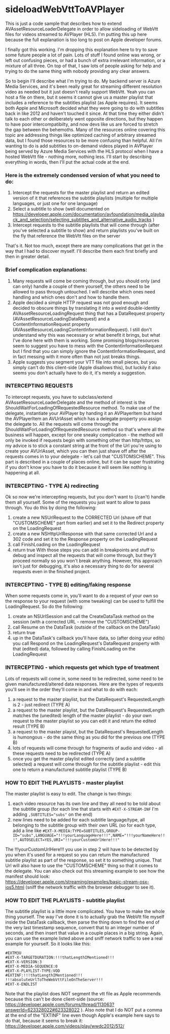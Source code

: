 # sideloadWebVttToAVPlayer
This is just a code sample that describes how to extend AVAssetResourceLoaderDelegate in order to allow sideloading of WebVtt files for videos streamed to AVPlayer (HLS). I'm putting this up here because the full explanation is too long to post on Apple developer forums. 

I finally got this working. I'm dropping this explanation here to try to save some future people a lot of pain. Lots of stuff I found online was wrong, or left out confusing pieces, or had a bunch of extra irrelevant information, or a mixture of all three. On top of that, I saw lots of people asking for help and trying to do the same thing with nobody providing any clear answers.

So to begin I'll describe what I'm trying to do. My backend server is Azure Media Services, and it's been really great for streaming different resolution video as needed but it just doesn't really support WebVtt. Yeah you can host a file on there, but it seems it cannot give us a master playlist that includes a reference to the subtitles playlist (as Apple requires). It seems both Apple and Microsoft decided what they were going to do with subtitles back in like 2012 and haven't touched it since. At that time they either didn't talk to each other or deliberately went opposite directions, but they happen to have poor intercompatibilty, and now devs like us are forced to stretch the gap between the behemoths. Many of the resources online covering this topic are addressing things like optimized caching of arbitrary streamed data, but I found those resources to be more confusing than helpful. All I'm wanting to do is add subtitles to on-demand videos played in AVPlayer being served by Azure Media Services with the HLS protocol when I have a hosted WebVtt file - nothing more, nothing less. I'll start by describing everything in words, then I'll put the actual code at the end.

### Here is the extremely condensed version of what you need to do:
1. Intercept the requests for the master playlist and return an edited version of it that references the subtitle playlists (multiple for multiple languages, or just one for one language)
1. Select a subtitle to show (well documented on https://developer.apple.com/documentation/avfoundation/media_playback_and_selection/selecting_subtitles_and_alternative_audio_tracks ) 
1. Intercept requests to the subtitle playlists that will come through (after you've selected a subtitle to show) and return playlists you've built on the fly that reference the WebVtt files on the server

That's it. Not too much, except there are many complications that get in the way that I had to discover myself. I'll describe them each first briefly and then in greater detail.

### Brief complication explanations:
1. Many requests will come be coming through, but you should only (and can only) handle a couple of them yourself, the others need to be allowed to pass through untouched. I will describe which ones need handling and which ones don't and how to handle them.
1. Apple decided a simple HTTP request was not good enough and decided to obscure things by translating it into a weird double-identity AVAssetResourceLoadingRequest thing that has a DataRequest property (AVAssetResourceLoadingDataRequest) and a ContentInformationRequest property (AVAssetResourceLoadingContentInformationRequest). I still don't understand why this was necessary or what benefit it brings, but what I've done here with them is working. Some promising blogs/resources seem to suggest you have to mess with the ContentInformationRequest but I find that you can simply ignore the ContentInformationRequest, and in fact messing with it more often than not just breaks things.
1. Apple suggests you segment your VTT file into small pieces, but you simply can't do this client-side (Apple disallows this), but luckily it also seems you don't actually have to do it, it's merely a suggestion.

### INTERCEPTING REQUESTS
To intercept requests, you have to subclass/extend AVAssetResourceLoaderDelegate and the method of interest is the ShouldWaitForLoadingOfRequestedResource method. To make use of the delegate, instantiate your AVPlayer by handing it an AVPlayerItem but hand the AVPlayerItem an AVUrlAsset which has a delegate property you assign the delegate to. All the requests will come through the ShouldWaitForLoadingOfRequestedResource method so that's where all the business will happen, except for one sneaky complication - the method will only be invoked if requests begin with something other than http/https, so my advice is to stick a constant string at the front of the Url you're using to create your AVUrlAsset, which you can then just shave off after the requests comes in to your delegate - let's call that "CUSTOMSCHEME". This part is described in a couple of places online, but it can be super frustrating if you don't know you have to do it because it will seem like nothing is happening at all.

### INTERCEPTING - TYPE A) redirecting
Ok so now we're intercepting requests, but you don't want to (/can't) handle them all yourself. Some of the requests you just want to allow to pass through. You do this by doing the following:
1. create a new NSUrlRequest to the CORRECTED Url (shave off that "CUSTOMSCHEME" part from earlier) and set it to the Redirect property on the LoadingRequest
1. create a new NSHttpUrlResponse with that same corrected Url and a 302 code and set it to the Response property on the LoadingRequest
1. call FinishLoading on the LoadingRequest
1. return true
With those steps you can add in breakpoints and stuff to debug and inspect all the requests that will come through, but they'll proceed normally so you won't break anything. However, this approach isn't just for debugging, it's also a necessary thing to do for several requests even in the finished project.

### INTERCEPTING - TYPE B) editing/faking response
When some requests come in, you'll want to do a request of your own so the response to your request (with some tweaking) can be used to fulfill the LoadingRequest. So do the following:
1. create an NSUrlSession and call the CreateDataTask method on the session (with a corrected URL - remove the "CUSTOMSCHEME") 
1. call Resume on the DataTask (outside of the callback on the DataTask)
1. return true
1. up in the DataTask's callback you'll have data, so (after doing your edits) you call Respond on the LoadingRequest's DataRequest property with that (edited) data, followed by calling FinishLoading on the LoadingRequest

### INTERCEPTING - which requests get which type of treatment
Lots of requests will come in, some need to be redirected, some need to be given manufactured/altered data responses. Here are the types of requests you'll see in the order they'll come in and what to do with each:
1. a request to the master playlist, but the DataRequest's RequestedLength is 2 - just redirect (TYPE A)
1. a request to the master playlist, but the DataRequest's RequestedLength matches the (unedited) length of the master playlist - do your own request to the master playlist so you can edit it and return the edited result (TYPE B)
1. a request to the master playist, but the DataRequest's RequestedLength is humongous - do the same thing as you did for the previous one (TYPE B)
1. lots of requests will come through for fragments of audio and video - all these requests need to be redirected (TYPE A)
1. once you get the master playlist edited correctly (and a subtitle selected) a request will come through for the subtitle playlist - edit this one to return a manufactured subtitle playlist (TYPE B)

### HOW TO EDIT THE PLAYLISTS - master playlist
The master playlist is easy to edit. The change is two things:
1. each video resource has its own line and they all need to be told about the subtitle group (for each line that starts with `#EXT-X-STREAM-INF` I'm adding `,SUBTITLES="subs"` on the end)
1. new lines need to be added for each subtitle language/type, all belonging to the subtitle group with their own URL (so for each type, add a line like `#EXT-X-MEDIA:TYPE=SUBTITLES,GROUP-ID="subs",LANGUAGE="!!!yourLanguageHere!!!",NAME="!!!yourNameHere!!!",AUTOSELECT=YES,URI="!!!yourCustomUrlHere!!!"`

The !!!yourCustomUrlHere!!! you use in step 2 will have to be detected by you when it's used for a request so you can return the manufactured subtitle playlist as part of the response, so set it to something unique. That Url will also have to use the "CUSTOMSCHEME" thing so that it comes to the delegate. You can also check out this streaming example to see how the manifest should look: https://developer.apple.com/streaming/examples/basic-stream-osx-ios5.html (sniff the network traffic with the browser debugger to see it).

### HOW TO EDIT THE PLAYLISTS - subtitle playlist
The subtitle playlist is a little more complicated. You have to make the whole thing yourself. The way I've done it is to actually grab the WebVtt file myself inside the DataTask callback, then parse the thing down to find the end of the very last timestamp sequence, convert that to an integer number of seconds, and then insert that value in a couple places in a big string. Again, you can use the example listed above and sniff network traffic to see a real example for yourself. So it looks like this:
```
#EXTM3U
#EXT-X-TARGETDURATION:!!!thatLengthIMentioned!!!
#EXT-X-VERSION:3
#EXT-X-MEDIA-SEQUENCE:0
#EXT-X-PLAYLIST-TYPE:VOD
#EXTINF:!!!thatLengthIMentioned!!!
!!!absoluteUrlToTheWebVttFileOnTheServer!!!
#EXT-X-ENDLIST
```
Note that the playlist does NOT segment the vtt file as Apple recommends because this can't be done client-side (source: https://developer.apple.com/forums/thread/113063?answerId=623328022#623328022 ). Also note that I do NOT put a comma at the end of the "EXTINF" line even though Apple's example here says to do that, because it seems to break it: https://developer.apple.com/videos/play/wwdc2012/512/

